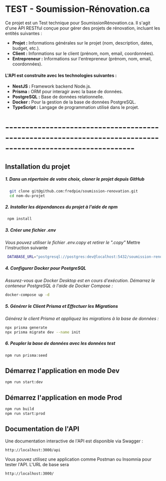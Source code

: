 # TEST - Soumission-Rénovation.ca

Ce projet est un Test technique pour SoumissionRénovation.ca. Il s'agit d'une API RESTful conçue pour gérer des projets de rénovation, incluant les entités suivantes :

- **Projet :** Informations générales sur le projet (nom, description, dates, budget, etc.).
- **Client :** Informations sur le client (prénom, nom, email, coordonnées).
- **Entrepreneur :** Informations sur l'entrepreneur (prénom, nom, email, coordonnées).

#### L'API est construite avec les technologies suivantes :

- **NestJS :** Framework backend Node.js.
- **Prisma :** ORM pour interagir avec la base de données.
- **PostgreSQL :** Base de données relationnelle.
- **Docker :** Pour la gestion de la base de données PostgreSQL.
- **TypeScript :** Langage de programmation utilisé dans le projet.

# ------------------------------------------------------------------------------------------------------------

## Installation du projet

##### 1. Dans un répertoire de votre choix, cloner le projet depuis GitHub

```bash
  git clone git@github.com:fredpie/soumission-renovation.git
  cd nom-du-projet
```

##### 2. Installer les dépendances du projet à l'aide de npm

```bash
 npm install
```

##### 3. Créer une fichier .env

_Vous pouvez utiliser le fichier .env.copy et retirer le ".copy"_
Mettre l'instruction suivante

```bash
 DATABASE_URL="postgresql://postgres:dev@localhost:5432/soumission-renovation?schema=public"
```

##### 4. Configurer Docker pour PostgreSQL

_Assurez-vous que Docker Desktop est en cours d'exécution. Démarrez le conteneur PostgreSQL à l'aide de Docker Compose :_

```bash
docker-compose up -d
```

##### 5. Générer le Client Prisma et Effectuer les Migrations

_Générez le client Prisma et appliquez les migrations à la base de données :_

```bash
npx prisma generate
npx prisma migrate dev --name init
```

##### 6. Peupler la base de données avec les données test

```bash
npm run prisma:seed
```

## Démarrez l'application en mode Dev

```bash
npm run start:dev
```

## Démarrez l'application en mode Prod

```bash
npm run build
npm run start:prod
```

## Documentation de l'API

Une documentation interactive de l'API est disponible via Swagger :

```bash
http://localhost:3000/api
```

Vous pouvez utilisez une application comme Postman ou Insomnia pour tester l'API. L'URL de base sera

```bash
http://localhost:3000/
```
